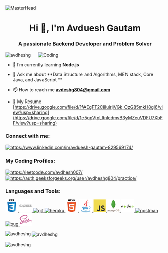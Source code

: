 ![MasterHead](https://www.arkasoftwares.com/blog/wp-content/uploads/2021/01/header_banner-2.jpg)
<h1 align="center">Hi 👋, I'm Avduesh Gautam</h1>
<h3 align="center">A passionate Backend Developer and Problem Solver</h3>
<img align="right" alt="Coding" width="400" src="https://www.sarvika.com/wp-content/uploads/2021/03/Backend-Developer-Python-GIF-Dribble.gif">

<p align="left"> <img src="https://komarev.com/ghpvc/?username=avdheshg&label=Profile%20views&color=0e75b6&style=flat" alt="avdheshg" /> </p>

- 🌱 I’m currently learning **Node.js**

- 💬 Ask me about **Data Structure and Algorithms, MEN stack, Core Java, and JavaScript **

- 📫 How to reach me **avdeshg804@gmail.com**

- 📄 My Resume [https://drive.google.com/file/d/1fAEgFT2CiiIuirjiVGk_CzG85mkH8gI6/view?usp=sharing](https://drive.google.com/file/d/1e5qpVtpLltnledmvB3yMZeuVDFU7XbFF/view?usp=sharing)

<!-- - ⚡ About Me: **I'm simple**  -->

<h3 align="left">Connect with me:</h3>
<p align="left">
<a href="https://www.linkedin.com/in/avduesh-gautam-829569174/" target="blank"><img align="center" src="https://raw.githubusercontent.com/rahuldkjain/github-profile-readme-generator/master/src/images/icons/Social/linked-in-alt.svg" alt="https://www.linkedin.com/in/avduesh-gautam-829569174/" height="30" width="40" /></a>
<h3 align="left">My Coding Profiles:</h3>
<p align="left">
<a href="https://leetcode.com/avdhesh007/" target="blank"><img align="center" src="https://raw.githubusercontent.com/rahuldkjain/github-profile-readme-generator/master/src/images/icons/Social/leet-code.svg" alt="https://leetcode.com/avdhesh007/" height="30" width="40" /></a>
<a href="https://auth.geeksforgeeks.org/user/https://auth.geeksforgeeks.org/user/avdheshg804/practice/" target="blank"><img align="center" src="https://raw.githubusercontent.com/rahuldkjain/github-profile-readme-generator/master/src/images/icons/Social/geeks-for-geeks.svg" alt="https://auth.geeksforgeeks.org/user/avdheshg804/practice/" height="30" width="40" /></a>
</p>

<h3 align="left">Languages and Tools:</h3>
<p align="left"> <a href="https://www.w3schools.com/css/" target="_blank" rel="noreferrer"> <img src="https://raw.githubusercontent.com/devicons/devicon/master/icons/css3/css3-original-wordmark.svg" alt="css3" width="40" height="40"/> </a> <a href="https://expressjs.com" target="_blank" rel="noreferrer"> <img src="https://raw.githubusercontent.com/devicons/devicon/master/icons/express/express-original-wordmark.svg" alt="express" width="40" height="40"/> </a> <a href="https://git-scm.com/" target="_blank" rel="noreferrer"> <img src="https://www.vectorlogo.zone/logos/git-scm/git-scm-icon.svg" alt="git" width="40" height="40"/> </a> <a href="https://heroku.com" target="_blank" rel="noreferrer"> <img src="https://www.vectorlogo.zone/logos/heroku/heroku-icon.svg" alt="heroku" width="40" height="40"/> </a> <a href="https://www.w3.org/html/" target="_blank" rel="noreferrer"> <img src="https://raw.githubusercontent.com/devicons/devicon/master/icons/html5/html5-original-wordmark.svg" alt="html5" width="40" height="40"/> </a> <a href="https://www.java.com" target="_blank" rel="noreferrer"> <img src="https://raw.githubusercontent.com/devicons/devicon/master/icons/java/java-original.svg" alt="java" width="40" height="40"/> </a> <a href="https://developer.mozilla.org/en-US/docs/Web/JavaScript" target="_blank" rel="noreferrer"> <img src="https://raw.githubusercontent.com/devicons/devicon/master/icons/javascript/javascript-original.svg" alt="javascript" width="40" height="40"/> </a> <a href="https://www.mongodb.com/" target="_blank" rel="noreferrer"> <img src="https://raw.githubusercontent.com/devicons/devicon/master/icons/mongodb/mongodb-original-wordmark.svg" alt="mongodb" width="40" height="40"/> </a> <a href="https://nodejs.org" target="_blank" rel="noreferrer"> <img src="https://raw.githubusercontent.com/devicons/devicon/master/icons/nodejs/nodejs-original-wordmark.svg" alt="nodejs" width="40" height="40"/> </a> <a href="https://postman.com" target="_blank" rel="noreferrer"> <img src="https://www.vectorlogo.zone/logos/getpostman/getpostman-icon.svg" alt="postman" width="40" height="40"/> </a> <a href="https://pugjs.org" target="_blank" rel="noreferrer"> <img src="https://cdn.worldvectorlogo.com/logos/pug.svg" alt="pug" width="40" height="40"/> </a> <a href="https://sass-lang.com" target="_blank" rel="noreferrer"> <img src="https://raw.githubusercontent.com/devicons/devicon/master/icons/sass/sass-original.svg" alt="sass" width="40" height="40"/> </a> </p>

<p><img align="left" src="https://github-readme-stats.vercel.app/api/top-langs?username=avdheshg&show_icons=true&locale=en&layout=compact" alt="avdheshg" /></p>



<p>&nbsp;<img align="center" src="https://github-readme-stats.vercel.app/api?username=avdheshg&show_icons=true&locale=en" alt="avdheshg" /></p>



<p><img align="center" src="https://github-readme-streak-stats.herokuapp.com/?user=avdheshg&" alt="avdheshg" /></p>

